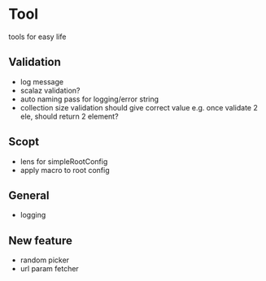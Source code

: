 # Tool
tools for easy life

## Validation
* log message
* scalaz validation?
* auto naming pass for logging/error string
* collection size validation should give correct value e.g. once validate 2 ele, should return 2 element?

## Scopt
* lens for simpleRootConfig
* apply macro to root config

## General
* logging

## New feature
* random picker
* url param fetcher
